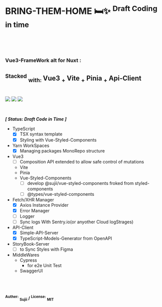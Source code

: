 <br/>
<br/>
<h1> BRING-THEM-HOME 🛏✨ <sup> Draft Coding in time </sup> <br/><br/><br/></h1>
<h3> Vue3-FrameWork alt for Nuxt : </h3>

## <sup>Stacked</sup> <sub>with: </sub> Vue3 <sub>+</sub> Vite <sub>+</sub> Pinia <sub>+</sub> Api-Client<br/><sub>　　</sub>

<p>
<img src="https://img.shields.io/badge/node-%5Ev16.15.x%20%7C%20gallium-blue?style=for-the-badge">
  <img src="https://img.shields.io/badge/vuejs%2Fcore-%5Ev3.2.41-green?style=for-the-badge">
    <img src="https://img.shields.io/badge/license-MIT-yellow?style=for-the-badge">
</p>

<br/>

***[ Status: Draft Code in Time ]***
- TypeScript
  - [x] TSX syntax template
  - [x] Styling with Vue-Styled-Components
- Yarn WorkSpaces
  - [x] Managing packages MonoRepo structure 
- Vue3
  - [ ] Composition API extended to allow safe control of mutations
  - Vite
  - Pinia
  - Vue-Styled-Components
    - [ ] develop @sujii/vue-styled-components froked from styled-components
    - [ ] @types/vue-styled-components
- Fetch/XHR Manager
  - [x] Axios Instance Provider
  - [x] Error Manager
  - [ ] Logger
  - [ ] Sync logs With Sentry.io(or anyother Cloud logStrages)
- API-Client
  - [x] Simple-API-Server
  - [x] TypeScript-Models-Generator from OpenAPI
- StoryBook-Server
  - [ ] to Sync Styles with Figma
- MiddleWares
  - Cypress
    - for e2e Unit Test
  - SwaggerUI 

<br/>
<br/>


#### <sup>Auther:</sup> <sub>Sujii</sub> / <sup>License:</sup> <sub>MIT</sub>

<br/>
<br/>
